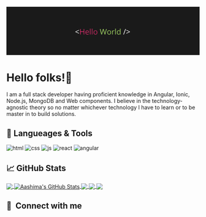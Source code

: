 ![Header](https://github.com/AashimaAhuja/AashimaAhuja/blob/main/images/banner.png)

# Hello folks!👋

I am a full stack developer having proficient knowledge in Angular, Ionic, Node.js, MongoDB and Web components. I believe in the technology-agnostic theory so no matter whichever technology I have to learn or to be master in to build solutions.

## 🔧 Langueages & Tools

<p align='left'>
  <img src="https://upload.wikimedia.org/wikipedia/commons/thumb/6/61/HTML5_logo_and_wordmark.svg/2048px-HTML5_logo_and_wordmark.svg.png" alt="html" width="40" height="40">
  <img src='https://upload.wikimedia.org/wikipedia/commons/thumb/d/d5/CSS3_logo_and_wordmark.svg/1200px-CSS3_logo_and_wordmark.svg.png' alt="css" width="40" height="40">
  <img src='https://upload.wikimedia.org/wikipedia/commons/6/6a/JavaScript-logo.png' height='30' width='auto' alt="js">
   <img src="https://upload.wikimedia.org/wikipedia/commons/thumb/a/a7/React-icon.svg/1280px-React-icon.svg.png" alt="react" width="auto" height="40"/>
   <img src="https://angular.io/assets/images/logos/angular/angular.svg" alt="angular" width="40" height="40"/>
</p>

## &#x1f4c8; GitHub Stats

<a href="https://github.com/LalitKushwah/LalitKushwah">
  <img align="center" src="https://github-readme-stats.vercel.app/api/top-langs/?username=LalitKushwah&title_color=ffffff&text_color=c9cacc&icon_color=2bbc8a&bg_color=1d1f21&langs_count=3" />
</a>
<a href="https://github.com/LalitKushwah/LalitKushwah">
  <img align="center" src="https://github-readme-stats.vercel.app/api?username=LalitKushwah&show_icons=true&line_height=27&count_private=true&title_color=ffffff&text_color=c9cacc&icon_color=2bbc8a&bg_color=1d1f21" alt="Aashima's GitHub Stats" />
</a>
<a href="https://github.com/LalitKushwah/LalitKushwah">
   <img align="center" src="https://github-readme-stats.vercel.app/api/pin/?username=LalitKushwah&repo=Masonary&title_color=ffffff&text_color=c9cacc&icon_color=2bbc8a&bg_color=1d1f21" />
</a>
<a href="https://github.com/LalitKushwah/LalitKushwah">
   <img align="center" src="https://github-readme-stats.vercel.app/api/pin/?username=LalitKushwah&repo=star-wars &title_color=ffffff&text_color=c9cacc&icon_color=2bbc8a&bg_color=1d1f21" />
</a>
<a href="https://github.com/LalitKushwah/LalitKushwah">
   <img align="center" src="https://github-readme-stats.vercel.app/api/pin/?username=LalitKushwah&repo=Infinite-scroll &title_color=ffffff&text_color=c9cacc&icon_color=2bbc8a&bg_color=1d1f21" />
</a>

## 🔗 &nbsp;**Connect with me**
